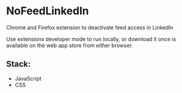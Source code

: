 # NoFeedLinkedIn
Chrome and Firefox extension to deactivate feed access in LinkedIn

Use extensions developer mode to run locally, or download it once is available on the web app store from either browser.

## Stack:
- JavaScript
- CSS
